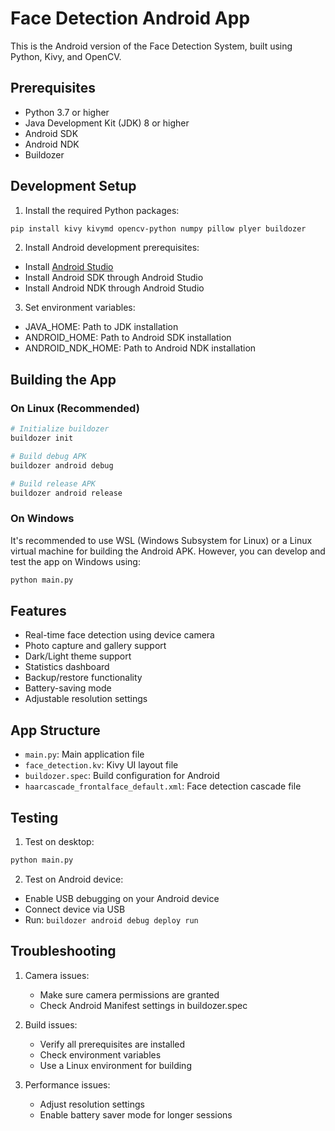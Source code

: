 # Face Detection Android App

This is the Android version of the Face Detection System, built using Python, Kivy, and OpenCV.

## Prerequisites

- Python 3.7 or higher
- Java Development Kit (JDK) 8 or higher
- Android SDK
- Android NDK
- Buildozer

## Development Setup

1. Install the required Python packages:
```bash
pip install kivy kivymd opencv-python numpy pillow plyer buildozer
```

2. Install Android development prerequisites:
- Install [Android Studio](https://developer.android.com/studio)
- Install Android SDK through Android Studio
- Install Android NDK through Android Studio

3. Set environment variables:
- JAVA_HOME: Path to JDK installation
- ANDROID_HOME: Path to Android SDK installation
- ANDROID_NDK_HOME: Path to Android NDK installation

## Building the App

### On Linux (Recommended)
```bash
# Initialize buildozer
buildozer init

# Build debug APK
buildozer android debug

# Build release APK
buildozer android release
```

### On Windows
It's recommended to use WSL (Windows Subsystem for Linux) or a Linux virtual machine for building the Android APK. However, you can develop and test the app on Windows using:
```bash
python main.py
```

## Features

- Real-time face detection using device camera
- Photo capture and gallery support
- Dark/Light theme support
- Statistics dashboard
- Backup/restore functionality
- Battery-saving mode
- Adjustable resolution settings

## App Structure

- `main.py`: Main application file
- `face_detection.kv`: Kivy UI layout file
- `buildozer.spec`: Build configuration for Android
- `haarcascade_frontalface_default.xml`: Face detection cascade file

## Testing

1. Test on desktop:
```bash
python main.py
```

2. Test on Android device:
- Enable USB debugging on your Android device
- Connect device via USB
- Run: `buildozer android debug deploy run`

## Troubleshooting

1. Camera issues:
   - Make sure camera permissions are granted
   - Check Android Manifest settings in buildozer.spec

2. Build issues:
   - Verify all prerequisites are installed
   - Check environment variables
   - Use a Linux environment for building

3. Performance issues:
   - Adjust resolution settings
   - Enable battery saver mode for longer sessions
